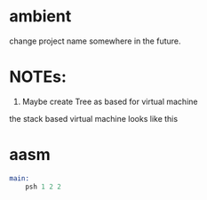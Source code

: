 # ambient


change project name somewhere in the future.

# NOTEs:

1. Maybe create Tree as based for virtual machine 

the stack based virtual machine looks like this



# aasm

```asm
main:
    psh 1 2 2
```